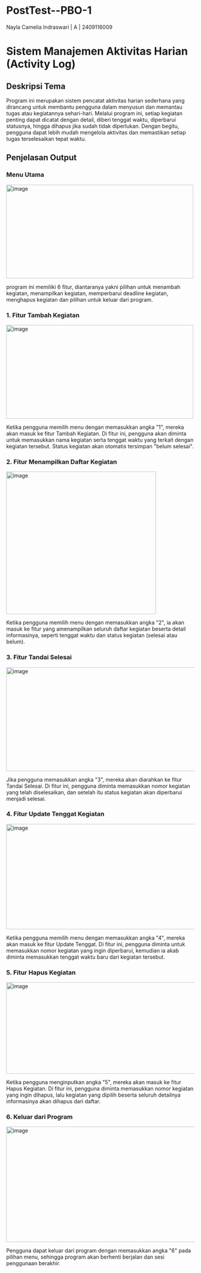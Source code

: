 # PostTest--PBO-1
Nayla Camelia Indraswari | A | 2409116009

# Sistem Manajemen Aktivitas Harian (Activity Log)
## Deskripsi Tema
Program ini merupakan sistem pencatat aktivitas harian sederhana yang dirancang untuk membantu pengguna dalam menyusun dan memantau tugas atau kegiatannya sehari-hari. Melalui program ini, setiap kegiatan penting dapat dicatat dengan detail, diberi tenggat waktu, diperbarui statusnya, hingga dihapus jika sudah tidak diperlukan. Dengan begitu, pengguna dapat lebih mudah mengelola aktivitas dan memastikan setiap tugas terselesaikan tepat waktu.
## Penjelasan Output
### Menu Utama

<img width="500" height="250" alt="image" src="https://github.com/user-attachments/assets/81a20764-64dc-48e1-a1ca-4b34da29a567" />

program ini memiliki 6 fitur, diantaranya yakni pilihan untuk menambah kegiatan, menampilkan kegiatan, memperbarui deadline kegiatan, menghapus kegiatan dan pilihan untuk keluar dari program.

### 1. Fitur Tambah Kegiatan
<img width="500" height="250" alt="image" src="https://github.com/user-attachments/assets/362685de-c33a-43e2-a11b-ec33aad786ea" />

Ketika pengguna memilih menu dengan memasukkan angka "1", mereka akan masuk ke fitur Tambah Kegiatan. Di fitur ini, pengguna akan diminta untuk memasukkan nama kegiatan serta tenggat waktu yang terkait dengan kegiatan tersebut. Status kegiatan akan otomatis tersimpan "belum selesai".

### 2. Fitur Menampilkan Daftar Kegiatan
<img width="400" height="380" alt="image" src="https://github.com/user-attachments/assets/09c0b7bf-bf10-483a-854a-b446a887d4e3" />

Ketika pengguna memilih menu dengan memasukkan angka "2", ia akan masuk ke fitur yang amenampilkan seluruh daftar kegiatan beserta detail informasinya, seperti tenggat waktu dan status kegiatan (selesai atau belum).

### 3. Fitur Tandai Selesai
<img width="566" height="277" alt="image" src="https://github.com/user-attachments/assets/9c1dcd9d-18f1-4961-91fa-0c955c70c17d" />

Jika pengguna memasukkan angka "3", mereka akan diarahkan ke fitur Tandai Selesai. Di fitur ini, pengguna diminta memasukkan nomor kegiatan yang telah diselesaikan, dan setelah itu status kegiatan akan diperbarui menjadi selesai.

### 4. Fitur Update Tenggat Kegiatan
<img width="566" height="281" alt="image" src="https://github.com/user-attachments/assets/61baef3b-c996-4426-b208-a837cc202edf" />

Ketika pengguna memilih menu dengan memasukkan angka "4", mereka akan masuk ke fitur Update Tenggat. Di fitur ini, pengguna diminta untuk memasukkan nomor kegiatan yang ingin diperbarui, kemudian ia akab diminta memasukkan tenggat waktu baru dari kegiatan tersebut.

### 5. Fitur Hapus Kegiatan
<img width="566" height="244" alt="image" src="https://github.com/user-attachments/assets/89eab1e9-9fb5-4245-9b92-32f3fb84cbb1" />

Ketika pengguna menginputkan angka "5", mereka akan masuk ke fitur Hapus Kegiatan. Di fitur ini, pengguna diminta memasukkan nomor kegiatan yang ingin dihapus, lalu kegiatan yang dipilih beserta seluruh detailnya informasinya akan dihapus dari daftar.

### 6. Keluar dari Program
<img width="566" height="308" alt="image" src="https://github.com/user-attachments/assets/872fe895-450a-489a-940e-2bee874471b9" />

Pengguna dapat keluar dari program dengan memasukkan angka "6" pada pilihan menu, sehingga program akan berhenti berjalan dan sesi penggunaan berakhir.








